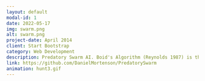 ```yaml
---
layout: default
modal-id: 1
date: 2022-05-17
img: swarm.png
alt: swarm.png
project-date: April 2014
client: Start Bootstrap
category: Web Development
description: Predatory Swarm AI. Boid's Algorithm (Reynolds 1987) is the classical method for modeling the movement of animals in flocks or swarms. In it, each each bird-oid (boid) actor makes choices about how to move based on the movement of surrounding boids. In this report, I show that Boid's Algorithm can be extended to describe short-term predator-prey dynamics, where one or both of the groups (predator and prey) behave as flocks or swarms. Swarm-predator, swarm-prey behavior is most notably seen in sharks and schools of fish (shoiks and foish) and flocks of birds and flocks of insects. 
link: https://github.com/DanielMortenson/PredatorySwarm
animation: hunt3.gif
---
```

